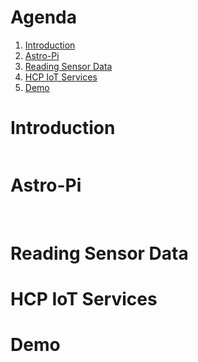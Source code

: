 # Agenda

1. [Introduction](#/2)
1. [Astro-Pi](#/3)
1. [Reading Sensor Data](#/4)
1. [HCP IoT Services](#/5)
1. [Demo](#/6)



# Introduction
<img data-src="images/iss.jpg">



# Astro-Pi
<img data-src="images/astropi.jpg">


<img data-src="images/AstroPi-ISS.png">


# Reading Sensor Data



# HCP IoT Services



# Demo